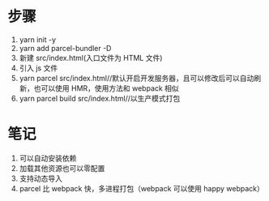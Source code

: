 # 步骤

1. yarn init -y
2. yarn add parcel-bundler -D
3. 新建 src/index.html(入口文件为 HTML 文件)
4. 引入 js 文件
5. yarn parcel src/index.html//默认开启开发服务器，且可以修改后可以自动刷新，也可以使用 HMR，使用方法和 webpack 相似
6. yarn parcel build src/index.html//以生产模式打包

# 笔记

1. 可以自动安装依赖
2. 加载其他资源也可以零配置
3. 支持动态导入
4. parcel 比 webpack 快，多进程打包（webpack 可以使用 happy webpack）
